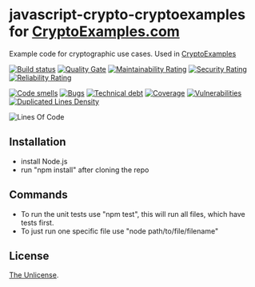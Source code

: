 # javascript-crypto-cryptoexamples for [CryptoExamples.com](https://www.cryptoexamples.com)

Example code for cryptographic use cases. Used in [CryptoExamples](https://github.com/kmindi/crypto-examples)

[![Build status](https://travis-ci.org/cryptoexamples/javascript-crypto-cryptoexamples.svg?branch=master)](https://travis-ci.org/cryptoexamples/javascript-crypto-cryptoexamples)
[![Quality Gate](https://sonarcloud.io/api/project_badges/measure?project=javascript-crypto-cryptoexamples&metric=alert_status)](https://sonarcloud.io/dashboard?id=javascript-crypto-cryptoexamples)
[![Maintainability Rating](https://sonarcloud.io/api/project_badges/measure?project=javascript-crypto-cryptoexamples&metric=sqale_rating)](https://sonarcloud.io/component_measures?id=javascript-crypto-cryptoexamples&metric=sqale_rating)
[![Security Rating](https://sonarcloud.io/api/project_badges/measure?project=javascript-crypto-cryptoexamples&metric=security_rating)](https://sonarcloud.io/component_measures?id=javascript-crypto-cryptoexamples&metric=security_rating)
[![Reliability Rating](https://sonarcloud.io/api/project_badges/measure?project=javascript-crypto-cryptoexamples&metric=reliability_rating)](https://sonarcloud.io/component_measures?id=javascript-crypto-cryptoexamples&metric=reliability_rating)

[![Code smells](https://sonarcloud.io/api/project_badges/measure?project=javascript-crypto-cryptoexamples&metric=code_smells)](https://sonarcloud.io/component_measures?id=javascript-crypto-cryptoexamples&metric=code_smells)
[![Bugs](https://sonarcloud.io/api/project_badges/measure?project=javascript-crypto-cryptoexamples&metric=bugs)](https://sonarcloud.io/component_measures?id=javascript-crypto-cryptoexamples&metric=bugs)
[![Technical debt](https://sonarcloud.io/api/project_badges/measure?project=javascript-crypto-cryptoexamples&metric=sqale_index)](https://sonarcloud.io/component_measures?id=javascript-crypto-cryptoexamples&metric=sqale_index)
[![Coverage](https://sonarcloud.io/api/project_badges/measure?project=javascript-crypto-cryptoexamples&metric=coverage)](https://sonarcloud.io/component_measures?id=javascript-crypto-cryptoexamples&metric=coverage)
[![Vulnerabilities](https://sonarcloud.io/api/project_badges/measure?project=javascript-crypto-cryptoexamples&metric=vulnerabilities)](https://sonarcloud.io/component_measures?id=javascript-crypto-cryptoexamples&metric=vulnerabilities)
[![Duplicated Lines Density](https://sonarcloud.io/api/project_badges/measure?project=javascript-crypto-cryptoexamples&metric=duplicated_lines_density)](https://sonarcloud.io/component_measures?id=javascript-crypto-cryptoexamples&metric=duplicated_lines_density)

![Lines Of Code](https://sonarcloud.io/api/project_badges/measure?project=javascript-crypto-cryptoexamples&metric=ncloc)

## Installation

-   install Node.js
-   run "npm install" after cloning the repo

## Commands

-   To run the unit tests use "npm test", this will run all files, which have tests first.
-   To just run one specific file use "node path/to/file/filename"

## License

[The Unlicense](LICENSE).
